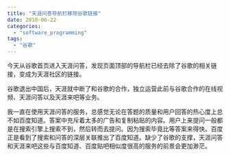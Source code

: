 ```yaml
---
title: "天涯问答导航栏移除谷歌链接"
date: 2010-06-22
categories: 
  - "software_programming"
tags: 
  - "谷歌"
---
```


今天从谷歌首页进入天涯问答，发现页面顶部的导航栏已经去除了谷歌的相关链接，变成为天涯社区的链接。

谷歌退出中国后，天涯就中断了和谷歌的合作，独立运营此前与谷歌合作的在线视频、天涯问答以及天涯来吧等业务。

我一直在使用天涯问答的服务，总感觉无论在答题的质量和用户回答的热心度上总不如百度知道。答案中充斥着太多的广告和复制粘贴的内容。用户上来提问一般都是在搜索引擎上搜索不到，然后转而去提问。因为搜索毕竟比等答案来得快。百度正是看到了搜索和问答的深层关联推出了百度知道。缺少了谷歌的支撑，天涯问答和天涯来吧这些与百度知道、百度贴吧相似度很高的服务的前景会更加渺茫。
